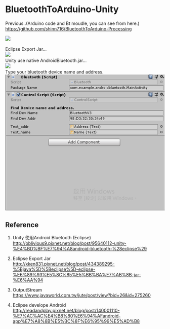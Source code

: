 # BluetoothToArduino-Unity  
  
Previous..(Arduino code and Bt moudle, you can see from here.)  
https://github.com/shinn716/BluetoothToArduino-Processing  
  
<img src="https://github.com/shinn716/AndroidBluetoothToArduino-Unity/blob/master/ezgif.com-optimize.gif" /></a>  
   
Eclipse Export Jar...  
<img src="https://github.com/shinn716/BluetoothToArduino-Unity/blob/master/Snipaste_2019-01-17_10-33-23.png" /></a>  
Unity use native AndroidBluetooth.jar...  
<img src="https://github.com/shinn716/BluetoothToArduino-Unity/blob/master/Snipaste_2019-01-17_10-34-16.png" /></a>  
Type your bluetooth device name and address.   
<img src="https://github.com/shinn716/AndroidBluetoothToArduino-Unity/blob/master/Snipaste_2019-01-17_14-47-19.png" /></a> 
  
Reference   
------------
1. Unity 使用Android Bluetooth (Eclipse)  
http://oblivious9.pixnet.net/blog/post/95640112-unity-%E4%BD%BF%E7%94%A8android-bluetooth-%28eclipse%29  

2. Eclipse Export Jar  
http://xken831.pixnet.net/blog/post/434389295-%5Bjava%5D%5Beclipse%5D-eclipse-%E6%89%93%E5%8C%85%E5%BB%BA%E7%AB%8B-jar-%E6%AA%94  

3. OutputStream  
https://www.javaworld.com.tw/jute/post/view?bid=26&id=275260  
  
4. Eclipse develope Android  
http://readandplay.pixnet.net/blog/post/140001110-%E7%AC%AC%E4%B8%80%E6%94%AFandroid-app%E7%A8%8B%E5%BC%8F%E6%95%99%E5%AD%B8  
